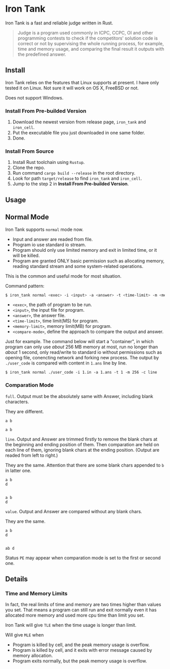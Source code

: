 # Iron Tank

Iron Tank is a fast and reliable judge written in Rust.

> Judge is a program used commonly in ICPC, CCPC, OI and other programming contests to check if the competitors' solution code is correct or not by supervising the whole running process, for example, time and memory usage, and comparing the final result it outputs with the predefined answer.

## Install

Iron Tank relies on the features that Linux supports at present. I have only tested it on Linux. Not sure it will work on OS X, FreeBSD or not.

Does not support Windows.

### Install From Pre-builded Version

1. Download the newest version from release page,  `iron_tank` and `iron_cell`.
2. Put the executable file you just downloaded in one same folder.
3. Done.

### Install From Source

1. Install Rust toolchain using `Rustup`.
2. Clone the repo.
3. Run command `cargo build --release` in the root directory.
4. Look for path `target/release` to find `iron_tank` and `iron_cell`.
5. Jump to the step 2 in **Install From Pre-builded Version**.

## Usage

## Normal Mode

Iron Tank supports `normal` mode now.

* Input and answer are readed from file.
* Program io use standard io stream.
* Program should only use limited memory and exit in limited time, or it will be killed.
* Program are granted ONLY basic permission such as allocating memory, reading standard stream and some system-related operations.

This is the common and useful mode for most situation.

Command pattern:

```bash
$ iron_tank normal <exec> -i <input> -a <answer> -t <time-limit> -m <memory-limit> -c <compare-mode>
```

* `<exec>`, the path of program to be run.
* `<input>`, the input file for program.
* `<answer>`, the answer file.
* `<time-limit>`, time limit(MS) for program.
* `<memory-limit>`, memory limit(MB) for program.
* `<compare-mode>`, define the approach to compare the output and answer.

Just for example. The command below will start a "container", in which program can only use *about* 256 MB memory at most, run no longer than *about* 1 second, only read/write to standard io without permissions such as opening file, conencting network and forking new process. The output by `./user_code` is compared with content in `1.ans` line by line.

```
$ iron_tank normal ./user_code -i 1.in -a 1.ans -t 1 -m 256 -c line
```

### Comparation Mode

`full`. Output must be the absolutely same with Answer, including blank characters.

They are different.

```
a b

```

```
a b
```

`line`. Output and Answer are trimmed firstly to remove the blank chars at the beginning and ending position of them. Then comparation are held on each line of them, ignoring blank chars at the ending position. (Output are readed from left to right.)

They are the same. Attention that there are some blank chars appended to `b` in latter one.

```
a b
d
```

```

a b   
d

```

`value`. Output and Answer are compared without any blank chars.

They are the same.

```
a b
d
```

```

ab d

```

Status `PE` may appear when comparation mode is set to the first or second one.

## Details

### Time and Memory Limits

In fact, the real limits of time and memory are two times higher than values you set. That means a program can still run and exit normally even it has allocated more memory and used more cpu time than limit you set.

Iron Tank will give `TLE` when the time usage is longer than limit.

Will give `MLE` when

* Program is killed by cell, and the peak memory usage is overflow.
* Program is killed by cell, and it exits with error message caused by memory allocation.
* Program exits normally, but the peak memory usage is overflow.